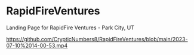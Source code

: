 # RapidFireVentures
Landing Page for RapidFire Ventures - Park City, UT

https://github.com/CrypticNumbers8/RapidFireVentures/blob/main/2023-07-10%2014-00-53.mp4

